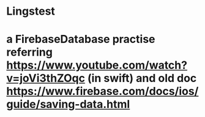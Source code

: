 # Lingstest
# a FirebaseDatabase practise referring https://www.youtube.com/watch?v=joVi3thZOqc (in swift) and old doc https://www.firebase.com/docs/ios/guide/saving-data.html
